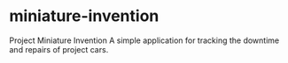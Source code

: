 # miniature-invention
Project Miniature Invention
A simple application for tracking the downtime and repairs of project cars.
